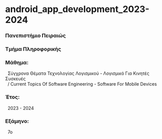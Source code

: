 # android_app_development_2023-2024
<h3>Πανεπιστήμιο Πειραιώς</h3>

<h3>Τμήμα Πληροφορικής</h3>

<h3>Μάθημα:</h3>&nbsp;&nbsp;Σύγχρονα Θέματα Τεχνολογίας Λογισμικού - Λογισμικό Για Κινητές Συσκευές<br>&nbsp;&nbsp;/ Current Topics Of Software Engineering - Software For Mobile Devices

<h3>Έτος:</h3>&nbsp;&nbsp;2023 - 2024

<h3>Εξάμηνο:</h3>&nbsp;&nbsp;7ο
